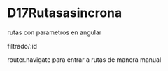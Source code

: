 # D17Rutasasincrona

rutas con parametros en angular 

filtrado/:id

router.navigate para entrar a rutas de manera manual
